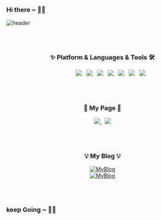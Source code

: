 ### Hi there ~ 👋🏻

<!--
**eunoia3/eunoia3** is a ✨ _special_ ✨ repository because its `README.md` (this file) appears on your GitHub profile.

Here are some ideas to get you started:

- 🔭 I’m currently working on ...
- 🌱 I’m currently learning ...
- 👯 I’m looking to collaborate on ...
- 🤔 I’m looking for help with ...
- 💬 Ask me about ...
- 📫 How to reach me: ...
- 😄 Pronouns: ...
- ⚡ Fun fact: ...
-->

![header](https://github.com/eunoia3/eunoia3/assets/67309720/f76dcff2-4b2a-48e5-9af4-6be1c6b4f15c)

<br><br>

<h3 align="center">✨ Platform & Languages & Tools 🛠️</h3>

<!-- ### Platform & Languages & Tools ✨ -->
<div align="center"> &nbsp;&nbsp;&nbsp;&nbsp;&nbsp;&nbsp;&nbsp;&nbsp;&nbsp;&nbsp;
    <img src="https://img.shields.io/badge/android-3DDC84?style=flat&logo=android&logoColor=white"/>
    &nbsp;
    <img src="https://img.shields.io/badge/kotlin-7F52FF?style=flat&logo=kotlin&logoColor=white"/>
    &nbsp;
    <img src="https://img.shields.io/badge/android studio-3DDC84?style=flat&logo=android studio&logoColor=white&textColor=black"/>
    &nbsp;
    <img src="https://img.shields.io/badge/jetpackcompose-4285F4?style=flat&logo=jetpackcompose&logoColor=white"/>
    &nbsp;
    <img src="https://img.shields.io/badge/git-F05032?style=flat&logo=git&logoColor=white">
    &nbsp;
    <img src="https://img.shields.io/badge/github-181717?style=flat&logo=github&logoColor=white">
    &nbsp;
    <img src="https://img.shields.io/badge/Firebase-FFCA28?style=flat&logo=firebase&logoColor=white"/>
</div>

<br><br>

<h3 align="center">🧸 My Page 🧸</h3>

<div align="center">
  <a href="https://eunoia3jy.tistory.com">
    <img src="https://img.shields.io/badge/tistory-FF4785?style=flat&logo=tistory&logoColor=white&link=https://eunoia3jy.tistory.com"/>
  </a>
  &nbsp;
  <a href="https://blog.naver.com/eunoia3jy">
    <img src="https://img.shields.io/badge/naver-03C75A?style=flat&logo=naver&logoColor=white&link=https://blog.naver.com/eunoia3jy"/>
  </a>
</div>

<br><br>

<h3 align="center">💡 My Blog 💡</h3>

<div align="center" style="text-align:center">

  [![MyBlog](https://github.com/eunoia3/MyAppKotlin02/assets/67309720/dd34e5d8-c0f3-44c8-a3e5-aef51940cc93)](https://eunoia3jy.tistory.com/207)
  <br>
  [![MyBlog](https://github.com/eunoia3/MyAppKotlin02/assets/67309720/a8facfd9-20c5-4bdc-8bff-68a56046a01b)](https://eunoia3jy.tistory.com/206)
  
</div>

<br><br>

### keep Going ~ 👊🏻
  
